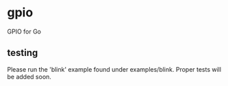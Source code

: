 gpio
====

GPIO for Go

testing
-------

Please run the 'blink' example found under examples/blink. Proper tests will be added soon.


